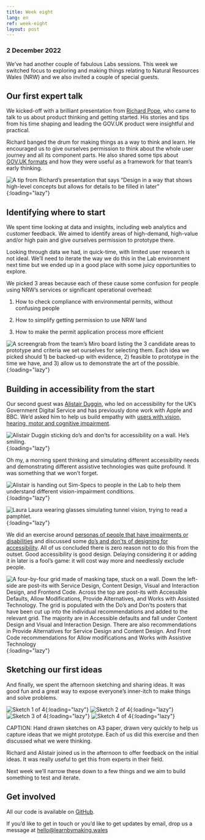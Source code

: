 ```yaml
---
title: Week eight
lang: en
ref: week-eight
layout: post
---
```

### 2 December 2022

We’ve had another couple of fabulous Labs sessions. This week we switched focus to exploring and making things relating to Natural Resources Wales (NRW) and we also invited a couple of special guests.

## Our first expert talk

We kicked-off with a brilliant presentation from [Richard Pope](https://richardpope.org/), who came to talk to us about product thinking and getting started. His stories and tips from his time shaping and leading the GOV.UK product were insightful and practical.

Richard banged the drum for making things as a way to think and learn. He encouraged us to give ourselves permission to think about the whole user journey and all its component parts. He also shared some tips about [GOV.UK formats](https://flic.kr/p/An8WNz) and how they were useful as a framework for that team’s early thinking.

![A tip from Richard’s presentation that says “Design in a way that shows high-level concepts but allows for details to be filled in later”](/assets/images/papal-message.png){:loading="lazy"}


## Identifying where to start
We spent time looking at data and insights, including web analytics and customer feedback. We aimed to identify areas of high-demand, high-value and/or high pain and give ourselves permission to prototype there.  

Looking through data we had, in quick-time, with limited user research is not ideal. We’ll need to iterate the way we do this in the Lab environment next time but we ended up in a good place with some juicy opportunities to explore.

We picked 3 areas because each of these cause some confusion for people using NRW’s services or significant operational overhead:

1. How to check compliance with environmental permits, without confusing people

1. How to simplify getting permission to use NRW land 

1. How to make the permit application process more efficient

![A screengrab from the team’s Miro board listing the 3 candidate areas to prototype and criteria we set ourselves for selecting them. Each idea we picked should 1) be backed-up with evidence, 2) feasible to prototype in the time we have, and 3) allow us to demonstrate the art of the possible.](/assets/images/where-to-start.png){:loading="lazy"}


## Building in accessibility from the start
Our second guest was [Alistair Duggin](https://alistairduggin.com), who led on accessibility for the UK’s Government Digital Service and has previously done work with Apple and BBC. We’d asked him to help us build empathy with [users with vision, hearing, motor and cognitive impairment](https://accessibility.blog.gov.uk/2016/05/16/consider-the-range-of-people-that-will-use-your-product-or-service/). 

![Alistair Duggin sticking do’s and don’ts for accessibility on a wall.  He’s smiling.](/assets/images/alistair-duggin-smiling.jpeg){:loading="lazy"}

Oh my, a morning spent thinking and simulating different accessibility needs and demonstrating different assistive technologies was quite profound.  It was something that we won’t forget.

![Alistair is handing out Sim-Specs to people in the Lab to help them understand different vision-impairment conditions.](/assets/images/handing-out-specs.jpeg){:loading="lazy"}

![Laura Laura wearing glasses simulating tunnel vision, trying to read a pamphlet.](/assets/images/laura-sim-specs.jpeg){:loading="lazy"}

We did an exercise around [personas of people that have impairments or disabilities](https://www.gov.uk/government/publications/understanding-disabilities-and-impairments-user-profiles) and discussed some [do’s and don'ts of designing for accessibility](https://accessibility.blog.gov.uk/2016/09/02/dos-and-donts-on-designing-for-accessibility/).  All of us concluded there is zero reason not to do this from the outset. Good accessibility is good design. Delaying considering it or adding it in later is a fool’s game: it will cost way more and needlessly exclude people. 

![A four-by-four grid made of masking tape, stuck on a wall.  Down the left-side are post-its with Service Design, Content Design, Visual and Interaction Design, and Frontend Code.  Across the top are post-its with Accessible Defaults, Allow Modifications, Provide Alternatives, and Works with Assisted Technology.  The grid is populated with the Do’s and Don’ts posters that have been cut up into the individual recommendations and added to the relevant grid.  The majority are in Accessible defaults and fall under Content Design and Visual and Interaction Design. There are also recommendations in Provide Alternatives for Service Design and Content Design. And Front Code recommendations for Allow modifications and Works with Assistive Technology](/assets/images/accessibility-grid.jpeg){:loading="lazy"}


## Sketching our first ideas
And finally, we spent the afternoon sketching and sharing ideas.  It was good fun and a great way to expose everyone’s inner-itch to make things and solve problems.

![Sketch 1 of 4](/assets/images/sketch1.jpeg){:loading="lazy"} ![Sketch 2 of 4](/assets/images/sketch2.jpeg){:loading="lazy"} ![Sketch 3 of 4](/assets/images/sketch3.jpeg){:loading="lazy"} ![Sketch 4 of 4](/assets/images/sketch4.jpeg){:loading="lazy"}

CAPTION: Hand drawn sketches on A3 paper, drawn very quickly to help us capture ideas that we might prototype. Each of us did this exercise and then discussed what we were thinking.

Richard and Alistair joined us in the afternoon to offer feedback on the initial ideas. It was really useful to get this from experts in their field.

Next week we’ll narrow these down to a few things and we aim to build something to test and iterate. 


## Get involved
All our code is available on [GitHub](https://github.com/orgs/learnbymakingwales/repositories).

If you’d like to get in touch or you’d like to get updates by email, drop us a message at [hello@learnbymaking.wales](mailTo:hello@learnbymaking.wales)
